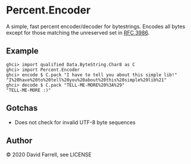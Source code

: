 Percent.Encoder
===============

A simple, fast percent encoder/decoder for bytestrings. Encodes all bytes except for those matching the unreserved set in [RFC 3986](https://tools.ietf.org/html/rfc3986).

Example
-------

    ghci> import qualified Data.ByteString.Char8 as C
    ghci> import Percent.Encoder
    ghci> encode $ C.pack "I have to tell you about this simple lib!"
    "I%20have%20to%20tell%20you%20about%20this%20simple%20lib%21"
    ghci> decode $ C.pack "TELL-ME-MORE%20%3A%29"
    "TELL-ME-MORE :)"

Gotchas
-------
* Does not check for invalid UTF-8 byte sequences

Author
------
© 2020 David Farrell, see LICENSE
